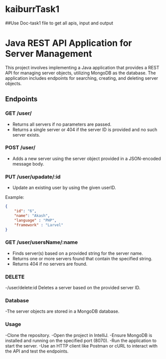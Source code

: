 # kaiburrTask1

##Use Doc-task1 file to get all apis, input and output

# Java REST API Application for Server Management

This project involves implementing a Java application that provides a REST API for managing server objects, utilizing MongoDB as the database. The application includes endpoints for searching, creating, and deleting server objects.

## Endpoints

### GET /user/

- Returns all servers if no parameters are passed.
- Returns a single server or 404 if the server ID is provided and no such server exists.

### POST /user/ 

- Adds a new server using the server object provided in a JSON-encoded message body.

### PUT /user/upadate/:id

- Update an existing user by using the given userID.
  
Example:
```json
{
    "id": "6",
    "name": "Akash",
    "language" : "PHP",
    "framework" : "Larvel"
}
```

### GET /user/usersName/:name
- Finds server(s) based on a provided string for the server name.
- Returns one or more servers found that contain the specified string.
- Returns 404 if no servers are found.

### DELETE 
-/user/delete:id
Deletes a server based on the provided server ID.

### Database
-The server objects are stored in a MongoDB database.

### Usage
-Clone the repository.
-Open the project in IntelliJ.
-Ensure MongoDB is installed and running on the specified port (8070).
-Run the application to start the server.
-Use an HTTP client like Postman or cURL to interact with the API and test the endpoints.
